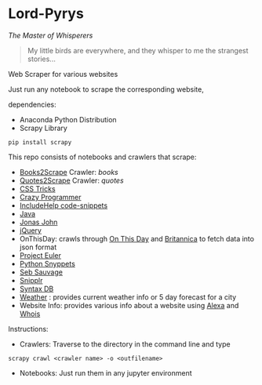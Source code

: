 # Lord-Pyrys

_The Master of Whisperers_

> My little birds are everywhere, and they whisper to me the strangest stories...

Web Scraper for various websites

Just run any notebook to scrape the corresponding website,

dependencies:
* Anaconda Python Distribution
* Scrapy Library
```
pip install scrapy
```

This repo consists of notebooks and crawlers that scrape:
* [Books2Scrape](https://books.toscrape.com) Crawler: *books*
* [Quotes2Scrape](https://quotes.toscrape.com) Crawler: *quotes*
* [CSS Tricks](https://css-tricks.com/snippets/)
* [Crazy Programmer](https://www.thecrazyprogrammer.com)
* [IncludeHelp code-snippets](https://www.includehelp.com/code-snippets/)
* [Java](https://jaxenter.com/15-useful-code-snippets-java-developers-131796.html)
* [Jonas John](http://www.jonasjohn.de/snippets/all.htm)
* [jQuery](https://www.thecrazyprogrammer.com/2015/01/useful-jquery-code-snippets.html)
* OnThisDay: crawls through [On This Day](https://www.onthisday.com/) and [Britannica](https://www.britannica.com/on-this-day) to fetch data into json format
* [Project Euler](https://projecteuler.net/archives)
* [Python Snyppets](https://snippets.readthedocs.io/en/latest/)
* [Seb Sauvage](https://sebsauvage.net/python/snyppets/)
* [Snipplr](https://snipplr.com/popular/language)
* [Syntax DB](https://syntaxdb.com/reference)
* [Weather](https://openweathermap.org/) : provides current weather info or 5 day forecast for a city
* Website Info: provides various info about a website using [Alexa](https://www.alexa.com/siteinfo/) and [Whois](https://www.whois.com/)

Instructions:
* Crawlers:
      Traverse to the directory in the command line and type
```
scrapy crawl <crawler name> -o <outfilename>
```
* Notebooks:
      Just run them in any jupyter environment
